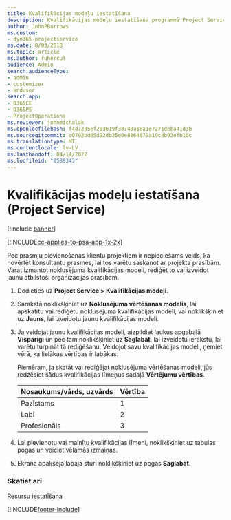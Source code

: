 ```yaml
---
title: Kvalifikācijas modeļu iestatīšana
description: Kvalifikācijas modeļu iestatīšana programmā Project Service
author: JohnPBurrows
ms.custom:
- dyn365-projectservice
ms.date: 8/03/2018
ms.topic: article
ms.author: ruhercul
audience: Admin
search.audienceType:
- admin
- customizer
- enduser
search.app:
- D365CE
- D365PS
- ProjectOperations
ms.reviewer: johnmichalak
ms.openlocfilehash: f4d7285ef203619f38740a18a1e7271deba41d3b
ms.sourcegitcommit: c0792bd65d92db25e0e8864879a19c4b93efb10c
ms.translationtype: MT
ms.contentlocale: lv-LV
ms.lasthandoff: 04/14/2022
ms.locfileid: "8589343"
---
```

# <a name="set-up-proficiency-models-project-service"></a>Kvalifikācijas modeļu iestatīšana (Project Service)

[!include [banner](../includes/psa-now-project-operations.md)]

[!INCLUDE[cc-applies-to-psa-app-1x-2x](../includes/cc-applies-to-psa-app-1x-2x.md)]

Pēc prasmju pievienošanas klientu projektiem ir nepieciešams veids, kā novērtēt konsultantu prasmes, lai tos varētu saskaņot ar projekta prasībām. Varat izmantot noklusējuma kvalifikācijas modeli, rediģēt to vai izveidot jaunu atbilstoši organizācijas prasībām.  
  
1.  Dodieties uz **Project Service > Kvalifikācijas modeļi**.  
  
2.  Sarakstā noklikšķiniet uz **Noklusējuma vērtēšanas modelis**, lai apskatītu vai rediģētu noklusējuma kvalifikācijas modeli, vai noklikšķiniet uz **Jauns**, lai izveidotu jaunu kvalifikācijas modeli.  
  
3.  Ja veidojat jaunu kvalifikācijas modeli, aizpildiet laukus apgabalā **Vispārīgi** un pēc tam noklikšķiniet uz **Saglabāt**, lai izveidotu ierakstu, lai varētu turpināt tā rediģēšanu. Veidojot savu kvalifikācijas modeli, ņemiet vērā, ka lielākas vērtības ir labākas.  
  
     Piemēram, ja skatāt vai rediģējat noklusējuma vērtēšanas modeli, jūs redzēsiet šādus kvalifikācijas līmeņus sadaļā **Vērtējumu vērtības**.  
  
    |Nosaukums/vārds, uzvārds|Vērtība|  
    |----------|-----------|  
    |Pazīstams|1|  
    |Labi|2|  
    |Profesionāls|3|  
  
4.  Lai pievienotu vai mainītu kvalifikācijas līmeni, noklikšķiniet uz tabulas pogas un veiciet vēlamās izmaiņas.  
  
5.  Ekrāna apakšējā labajā stūrī noklikšķiniet uz pogas **Saglabāt**.  
  
### <a name="see-also"></a>Skatiet arī  
 [Resursu iestatīšana](../psa/set-up-resources.md)


[!INCLUDE[footer-include](../includes/footer-banner.md)]
